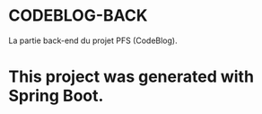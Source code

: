 # CODEBLOG-BACK
La partie back-end du projet PFS (CodeBlog).
# This project was generated with Spring Boot.
